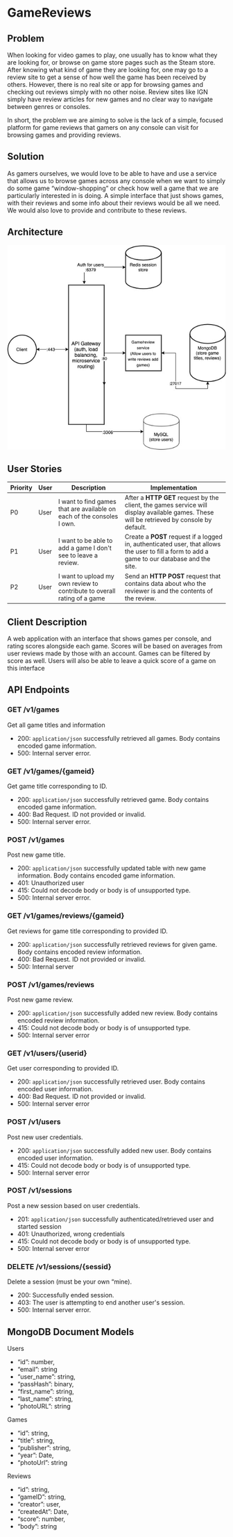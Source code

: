# GameReviews

## Problem 
When looking for video games to play, one usually has to know what they are looking for, or browse on game store pages such as the Steam store. After knowing what kind of game they are looking for, one may go to a review site to get a sense of how well the game has been received by others. However, there is no real site or app for browsing games and checking out reviews simply with no other noise. Review sites like IGN simply have review articles for new games and no clear way to navigate between genres or consoles. 

In short, the problem we are aiming to solve is the lack of a simple, focused platform for game reviews that gamers on any console can visit for browsing games and providing reviews. 

## Solution
As gamers ourselves, we would love to be able to have and use a service that allows us to browse games across any console when we want to simply do some game “window-shopping” or check how well a game that we are particularly interested in is doing. A simple interface that just shows games, with their reviews and some info about their reviews would be all we need. We would also love to provide and contribute to these reviews. 

## Architecture
![architecture](projectArch.jpeg)


## User Stories
Priority | User | Description | Implementation
--- | --- | --- | ---
P0 | User | I want to find games that are available on each of the consoles I own. | After a **HTTP GET** request by the client, the games service will display available games. These will be retrieved by console by default.
P1 | User | I want to be able to add a game I don't see to leave a review. | Create a **POST** request if a logged in, authenticated user, that allows the user to fill a form to add a game to our database and the site.
P2 | User | I want to upload my own review to contribute to overall rating of a game | Send an **HTTP POST** request that contains data about who the reviewer is and the contents of the review.

## Client Description
A web application with an interface that shows games per console, and rating scores alongside each game. Scores will be based on averages from user reviews made by those with an account. Games can be filtered by score as well. Users will also be able to leave a quick score of a game on this interface

## API Endpoints

### GET /v1/games
Get all game titles and information
* 200: `application/json` successfully retrieved all games. Body contains encoded game information.
* 500: Internal server error.

### GET /v1/games/{gameid}
Get game title corresponding to ID.
* 200: `application/json` successfully retrieved game. Body contains encoded game information.
* 400: Bad Request. ID not provided or invalid.
* 500: Internal server error.


### POST /v1/games
Post new game title.
* 200: `application/json` successfully updated table with new game information. Body contains encoded game information.
* 401: Unauthorized user
* 415: Could not decode body or body is of unsupported type.
* 500: Internal server error.


### GET /v1/games/reviews/{gameid}
Get reviews for game title corresponding to provided ID.
* 200: `application/json` successfully retrieved reviews for given game. Body contains encoded review information.
* 400: Bad Request. ID not provided or invalid.
* 500: Internal server 


### POST /v1/games/reviews
Post new game review.
* 200: `application/json` successfully added new review. Body contains encoded review information.
* 415: Could not decode body or body is of unsupported type.
* 500: Internal server error


### GET /v1/users/{userid}
Get user corresponding to provided ID.
* 200: `application/json` successfully retrieved user. Body contains encoded user information.
* 400: Bad Request. ID not provided or invalid.
* 500: Internal server error


### POST /v1/users
Post new user credentials.
* 200: `application/json` successfully added new user. Body contains encoded user information.
* 415: Could not decode body or body is of unsupported type.
* 500: Internal server error

### POST /v1/sessions
Post a new session based on user credentials.
* 201: `application/json` successfully authenticated/retrieved user and started session
* 401: Unauthorized, wrong credentials
* 415: Could not decode body or body is of unsupported type.
* 500: Internal server error

### DELETE /v1/sessions/{sessid}
Delete a session (must be your own “mine).
* 200: Successfully ended session.
* 403: The user is attempting to end another user's session.
* 500: Internal server error.


## MongoDB Document Models
Users

* “id”: number,
* “email”: string
* “user_name”: string,
* “passHash”: binary,
* “first_name”: string,
* “last_name”: string,
* “photoURL”: string

Games
	
* “id”: string,
* “title”: string,
* “publisher”: string,
* “year”: Date,
* “photoUrl”: string

Reviews

* “id”: string,
* “gameID”: string,
* “creator”: user,
* “createdAt”: Date,
* “score”: number,
* “body”: string




